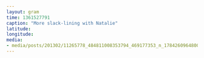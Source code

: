 ```yaml
---
layout: gram
time: 1361527791
caption: "More slack-lining with Natalie"
latitude: 
longitude: 
media:
- media/posts/201302/11265778_484811008353794_469177353_n_17842609648000351.jpg
---
```


